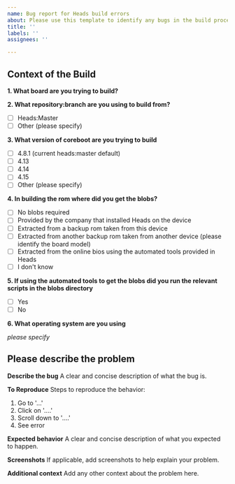 ```yaml
---
name: Bug report for Heads build errors
about: Please use this template to identify any bugs in the build process for Heads
title: ''
labels: ''
assignees: ''

---
```


## Context of the Build

**1. What board are you trying to build?**

**2. What repository:branch are you using to build from?**
- [ ] Heads:Master
- [ ] Other (please specify)

**3. What version of coreboot are you trying to build**
- [ ] 4.8.1 (current heads:master default)
- [ ] 4.13
- [ ] 4.14
- [ ] 4.15
- [ ] Other (please specify)

**4. In building the rom where did you get the blobs?**
- [ ] No blobs required
- [ ] Provided by the company that installed Heads on the device
- [ ] Extracted from a backup rom taken from this device
- [ ] Extracted from another backup rom taken from another device (please identify the board model)
- [ ] Extracted from the online bios using the automated tools provided in Heads
- [ ] I don't know

**5. If using the automated tools to get the blobs did you run the relevant scripts in the blobs directory**
- [ ] Yes
- [ ] No

**6. What operating system are you using**

*please specify*

## Please describe the problem

**Describe the bug**
A clear and concise description of what the bug is.

**To Reproduce**
Steps to reproduce the behavior:
1. Go to '...'
2. Click on '....'
3. Scroll down to '....'
4. See error

**Expected behavior**
A clear and concise description of what you expected to happen.

**Screenshots**
If applicable, add screenshots to help explain your problem.

**Additional context**
Add any other context about the problem here.
